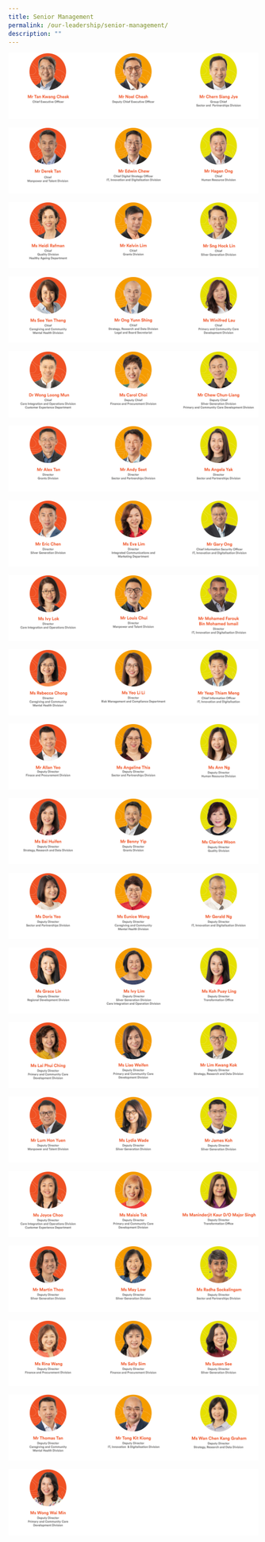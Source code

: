 ```yaml
---
title: Senior Management
permalink: /our-leadership/senior-management/
description: ""
---
```

![](/images/aic_sm_layout_2023_r3_1.png)

![](/images/aic_sm_layout_2023_r3_2.png)

![](/images/aic_sm_layout_2023_r3_3.png)

![](/images/aic_sm_layout_2023_r3_4.png)

![](/images/aic_sm_layout_2023_r3_5.png)

![](/images/aic_sm_layout_2023_r3_6.png)

![](/images/aic_sm_layout_2023_r3_7.png)

![](/images/aic_sm_layout_2023_r3_8.png)

![](/images/aic_sm_layout_2023_r3_9.png)

![](/images/aic_sm_layout_2023_r3_10.png)

![](/images/aic_sm_layout_2023_r3_11.png)

![](/images/aic_sm_layout_2023_r3_12.png)

![](/images/aic_sm_layout_2023_r3_13.png)

![](/images/aic_sm_layout_2023_r3_14.png)

![](/images/aic_sm_layout_2023_r3_15.png)

![](/images/aic_sm_layout_2023_r3_16.png)

![](/images/aic_sm_layout_2023_r3_17.png)

![](/images/aic_sm_layout_2023_r3_18.png)

![](/images/aic_sm_layout_2023_r3_19.png)

![](/images/aic_sm_layout_2023_r3_20.png)